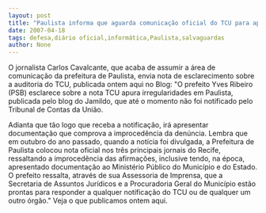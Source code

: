 ```yaml
---
layout: post
title: "Paulista informa que aguarda comunicação oficial do TCU para apresentar defesa"
date: 2007-04-18
tags: defesa,diário oficial,informática,Paulista,salvaguardas
author: None
---
```


O jornalista Carlos Cavalcante, que acaba de assumir a área de comunicação da prefeitura de Paulista, envia nota de esclarecimento sobre a auditoria do TCU, publicada ontem aqui no Blog:
\"O prefeito Yves Ribeiro (PSB) esclarece sobre a nota TCU apura irregularidades em Paulista, publicada pelo blog do Jamildo, que até o momento não foi notificado pelo Tribunal de Contas da União.

Adianta que tão logo que receba a notificação, irá apresentar documentação que comprova a improcedência da denúncia. 
Lembra que em outubro do ano passado, quando a notícia foi divulgada, a Prefeitura de Paulista colocou nota oficial nos três principais jornais do Recife, ressaltando a improcedência das afirmações, inclusive tendo, na época, apresentado documentação ao Ministério Público do Município e do Estado.
O prefeito ressalta, através de sua Assessoria de Imprensa, que a Secretaria de Assuntos Jurídicos e a Procuradoria Geral do Município estão prontas para responder a qualquer notificação do TCU ou de qualquer um outro órgão.\"
Veja o que publicamos ontem aqui. 